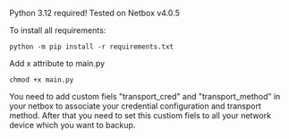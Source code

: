 Python 3.12 required!
Tested on Netbox v4.0.5

To install all requirements:
```
python -m pip install -r requirements.txt
```
Add x attribute to main.py
```
chmod +x main.py
```

You need to add custom fiels "transport_cred" and "transport_method" in your netbox to associate your credential configuration and transport method.
After that you need to set this custiom fiels to all your network device which you want to backup.

